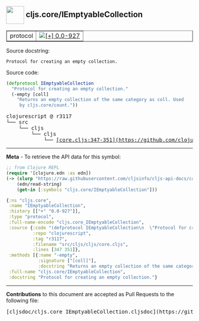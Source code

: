 ## <img width="48px" valign="middle" src="http://i.imgur.com/Hi20huC.png"> cljs.core/IEmptyableCollection

 <table border="1">
<tr>

<td>protocol</td>
<td><a href="https://github.com/cljsinfo/cljs-api-docs/tree/0.0-927"><img valign="middle" alt="[+] 0.0-927" src="https://img.shields.io/badge/+-0.0--927-lightgrey.svg"></a> </td>
</tr>
</table>





Source docstring:

```
Protocol for creating an empty collection.
```

Source code:

```clj
(defprotocol IEmptyableCollection
  "Protocol for creating an empty collection."
  (-empty [coll]
    "Returns an empty collection of the same category as coll. Used
     by cljs.core/count."))
```

 <pre>
clojurescript @ r3117
└── src
    └── cljs
        └── cljs
            └── <ins>[core.cljs:347-351](https://github.com/clojure/clojurescript/blob/r3117/src/cljs/cljs/core.cljs#L347-L351)</ins>
</pre>


---

__Meta__ - To retrieve the API data for this symbol:

```clj
;; from Clojure REPL
(require '[clojure.edn :as edn])
(-> (slurp "https://raw.githubusercontent.com/cljsinfo/cljs-api-docs/catalog/cljs-api.edn")
    (edn/read-string)
    (get-in [:symbols "cljs.core/IEmptyableCollection"]))
```

```clj
{:ns "cljs.core",
 :name "IEmptyableCollection",
 :history [["+" "0.0-927"]],
 :type "protocol",
 :full-name-encode "cljs.core_IEmptyableCollection",
 :source {:code "(defprotocol IEmptyableCollection\n  \"Protocol for creating an empty collection.\"\n  (-empty [coll]\n    \"Returns an empty collection of the same category as coll. Used\n     by cljs.core/count.\"))",
          :repo "clojurescript",
          :tag "r3117",
          :filename "src/cljs/cljs/core.cljs",
          :lines [347 351]},
 :methods [{:name "-empty",
            :signature ["[coll]"],
            :docstring "Returns an empty collection of the same category as coll. Used\n     by cljs.core/count."}],
 :full-name "cljs.core/IEmptyableCollection",
 :docstring "Protocol for creating an empty collection."}

```

---

__Contributions__ to this document are accepted as Pull Requests to the following file:

 <pre>
[cljsdoc/cljs.core_IEmptyableCollection.cljsdoc](https://github.com/cljsinfo/cljs-api-docs/blob/master/cljsdoc/cljs.core_IEmptyableCollection.cljsdoc)
</pre>

